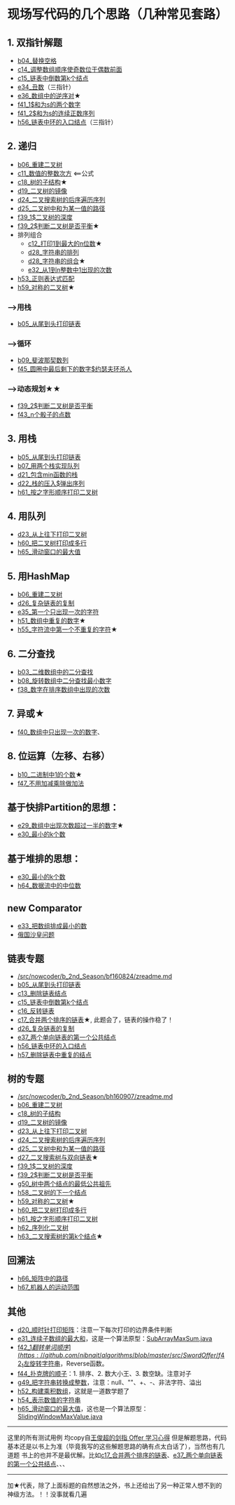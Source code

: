 # 现场写代码的几个思路（几种常见套路）

## 1. 双指针解题
 - [b04_替换空格](https://github.com/nibnait/algorithms/blob/master/src/SwordOffer/b04_%E6%9B%BF%E6%8D%A2%E7%A9%BA%E6%A0%BC.java)
 - [c14_调整数组顺序使奇数位于偶数前面](https://github.com/nibnait/algorithms/blob/master/src/SwordOffer/c14_%E8%B0%83%E6%95%B4%E6%95%B0%E7%BB%84%E9%A1%BA%E5%BA%8F%E4%BD%BF%E5%A5%87%E6%95%B0%E4%BD%8D%E4%BA%8E%E5%81%B6%E6%95%B0%E5%89%8D%E9%9D%A2.java)
 - [c15_链表中倒数第k个结点](https://github.com/nibnait/algorithms/blob/master/src/SwordOffer/c15_%E9%93%BE%E8%A1%A8%E4%B8%AD%E5%80%92%E6%95%B0%E7%AC%ACk%E4%B8%AA%E7%BB%93%E7%82%B9.java)
 - [e34_丑数](https://github.com/nibnait/algorithms/blob/master/src/SwordOffer/e34_%E4%B8%91%E6%95%B0.java)（三指针）
 - [e36_数组中的逆序对](https://github.com/nibnait/algorithms/blob/master/src/SwordOffer/e36_%E6%95%B0%E7%BB%84%E4%B8%AD%E7%9A%84%E9%80%86%E5%BA%8F%E5%AF%B9.java)★
 - [f41_1$和为s的两个数字](https://github.com/nibnait/algorithms/blob/master/src/SwordOffer/f41_1%24%E5%92%8C%E4%B8%BAs%E7%9A%84%E4%B8%A4%E4%B8%AA%E6%95%B0%E5%AD%97.java)
 - [f41_2$和为s的连续正数序列](https://github.com/nibnait/algorithms/blob/master/src/SwordOffer/f41_2%24%E5%92%8C%E4%B8%BAs%E7%9A%84%E8%BF%9E%E7%BB%AD%E6%AD%A3%E6%95%B0%E5%BA%8F%E5%88%97.java)
 - [h56_链表中环的入口结点](https://github.com/nibnait/algorithms/blob/master/src/SwordOffer/h56_%E9%93%BE%E8%A1%A8%E4%B8%AD%E7%8E%AF%E7%9A%84%E5%85%A5%E5%8F%A3%E7%BB%93%E7%82%B9.java)（三指针）
 
## 2. 递归
 - [b06_重建二叉树](https://github.com/nibnait/algorithms/blob/master/src/SwordOffer/b06_%E9%87%8D%E5%BB%BA%E4%BA%8C%E5%8F%89%E6%A0%91.java)
 - [c11_数值的整数次方](https://github.com/nibnait/algorithms/blob/master/src/SwordOffer/c11_%E6%95%B0%E5%80%BC%E7%9A%84%E6%95%B4%E6%95%B0%E6%AC%A1%E6%96%B9.java) <==公式
 - [c18_树的子结构](https://github.com/nibnait/algorithms/blob/master/src/SwordOffer/c18_%E6%A0%91%E7%9A%84%E5%AD%90%E7%BB%93%E6%9E%84.java)★
 - [d19_二叉树的镜像](https://github.com/nibnait/algorithms/blob/master/src/SwordOffer/d19_%E4%BA%8C%E5%8F%89%E6%A0%91%E7%9A%84%E9%95%9C%E5%83%8F.java)
 - [d24_二叉搜索树的后序遍历序列](https://github.com/nibnait/algorithms/blob/master/src/SwordOffer/d24_%E4%BA%8C%E5%8F%89%E6%90%9C%E7%B4%A2%E6%A0%91%E7%9A%84%E5%90%8E%E5%BA%8F%E9%81%8D%E5%8E%86%E5%BA%8F%E5%88%97.java)
 - [d25_二叉树中和为某一值的路径](https://github.com/nibnait/algorithms/blob/master/src/SwordOffer/d25_%E4%BA%8C%E5%8F%89%E6%A0%91%E4%B8%AD%E5%92%8C%E4%B8%BA%E6%9F%90%E4%B8%80%E5%80%BC%E7%9A%84%E8%B7%AF%E5%BE%84.java)
 - [f39_1$二叉树的深度](https://github.com/nibnait/algorithms/blob/master/src/SwordOffer/f39_1%24%E4%BA%8C%E5%8F%89%E6%A0%91%E7%9A%84%E6%B7%B1%E5%BA%A6.java)
 - [f39_2$判断二叉树是否平衡](https://github.com/nibnait/algorithms/blob/master/src/SwordOffer/f39_2%24%E5%88%A4%E6%96%AD%E4%BA%8C%E5%8F%89%E6%A0%91%E6%98%AF%E5%90%A6%E5%B9%B3%E8%A1%A1.java)★
 - 排列组合
    - [c12_打印1到最大的n位数](https://github.com/nibnait/algorithms/blob/master/src/SwordOffer/c12_%E6%89%93%E5%8D%B01%E5%88%B0%E6%9C%80%E5%A4%A7%E7%9A%84n%E4%BD%8D%E6%95%B0.java)★
    - [d28_字符串的排列](https://github.com/nibnait/algorithms/blob/master/src/SwordOffer/d28_%E5%AD%97%E7%AC%A6%E4%B8%B2%E7%9A%84%E6%8E%92%E5%88%97.java)
    - [d28_字符串的组合](https://github.com/nibnait/algorithms/blob/master/src/SwordOffer/d28_%E5%AD%97%E7%AC%A6%E4%B8%B2%E7%9A%84%E7%BB%84%E5%90%88.java)★
    - [e32_从1到n整数中1出现的次数](https://github.com/nibnait/algorithms/blob/master/src/SwordOffer/e32_%E4%BB%8E1%E5%88%B0n%E6%95%B4%E6%95%B0%E4%B8%AD1%E5%87%BA%E7%8E%B0%E7%9A%84%E6%AC%A1%E6%95%B0.java)
 - [h53_正则表达式匹配](https://github.com/nibnait/algorithms/blob/master/src/SwordOffer/h53_%E6%AD%A3%E5%88%99%E8%A1%A8%E8%BE%BE%E5%BC%8F%E5%8C%B9%E9%85%8D.java)
 - [h59_对称的二叉树](https://github.com/nibnait/algorithms/blob/master/src/SwordOffer/h59_%E5%AF%B9%E7%A7%B0%E7%9A%84%E4%BA%8C%E5%8F%89%E6%A0%91.java)★
 

### -->用栈
 - [b05_从尾到头打印链表](https://github.com/nibnait/algorithms/blob/master/src/SwordOffer/b05_%E4%BB%8E%E5%B0%BE%E5%88%B0%E5%A4%B4%E6%89%93%E5%8D%B0%E9%93%BE%E8%A1%A8.java)
 
### -->循环
 - [b09_斐波那契数列](https://github.com/nibnait/algorithms/blob/master/src/SwordOffer/b09_%E6%96%90%E6%B3%A2%E9%82%A3%E5%A5%91%E6%95%B0%E5%88%97.java) 
 - [f45_圆圈中最后剩下的数字$约瑟夫环杀人](https://github.com/nibnait/algorithms/blob/master/src/SwordOffer/f45_%E5%9C%86%E5%9C%88%E4%B8%AD%E6%9C%80%E5%90%8E%E5%89%A9%E4%B8%8B%E7%9A%84%E6%95%B0%E5%AD%97%24%E7%BA%A6%E7%91%9F%E5%A4%AB%E7%8E%AF%E6%9D%80%E4%BA%BA.java)

### -->动态规划★★
 - [f39_2$判断二叉树是否平衡](https://github.com/nibnait/algorithms/blob/master/src/SwordOffer/f39_2%24%E5%88%A4%E6%96%AD%E4%BA%8C%E5%8F%89%E6%A0%91%E6%98%AF%E5%90%A6%E5%B9%B3%E8%A1%A1.java)
 - [f43_n个骰子的点数](https://github.com/nibnait/algorithms/blob/master/src/SwordOffer/f43_n%E4%B8%AA%E9%AA%B0%E5%AD%90%E7%9A%84%E7%82%B9%E6%95%B0.java)

## 3. 用栈
 - [b05_从尾到头打印链表](https://github.com/nibnait/algorithms/blob/master/src/SwordOffer/b05_%E4%BB%8E%E5%B0%BE%E5%88%B0%E5%A4%B4%E6%89%93%E5%8D%B0%E9%93%BE%E8%A1%A8.java)
 - [b07_用两个栈实现队列](https://github.com/nibnait/algorithms/blob/master/src/SwordOffer/b07_%E7%94%A8%E4%B8%A4%E4%B8%AA%E6%A0%88%E5%AE%9E%E7%8E%B0%E9%98%9F%E5%88%97.java)
 - [d21_包含min函数的栈](https://github.com/nibnait/algorithms/blob/master/src/SwordOffer/d21_%E5%8C%85%E5%90%ABmin%E5%87%BD%E6%95%B0%E7%9A%84%E6%A0%88.java)
 - [d22_栈的压入$弹出序列](https://github.com/nibnait/algorithms/blob/master/src/SwordOffer/d22_%E6%A0%88%E7%9A%84%E5%8E%8B%E5%85%A5%24%E5%BC%B9%E5%87%BA%E5%BA%8F%E5%88%97.java)
 - [h61_按之字形顺序打印二叉树](https://github.com/nibnait/algorithms/blob/master/src/SwordOffer/h61_%E6%8C%89%E4%B9%8B%E5%AD%97%E5%BD%A2%E9%A1%BA%E5%BA%8F%E6%89%93%E5%8D%B0%E4%BA%8C%E5%8F%89%E6%A0%91.java)
 
## 4. 用队列
 - [d23_从上往下打印二叉树](https://github.com/nibnait/algorithms/blob/master/src/SwordOffer/d23_%E4%BB%8E%E4%B8%8A%E5%BE%80%E4%B8%8B%E6%89%93%E5%8D%B0%E4%BA%8C%E5%8F%89%E6%A0%91.java)
 - [h60_把二叉树打印成多行](https://github.com/nibnait/algorithms/blob/master/src/SwordOffer/h60_%E6%8A%8A%E4%BA%8C%E5%8F%89%E6%A0%91%E6%89%93%E5%8D%B0%E6%88%90%E5%A4%9A%E8%A1%8C.java)
 - [h65_滑动窗口的最大值]()

## 5. 用HashMap
 - [b06_重建二叉树](https://github.com/nibnait/algorithms/blob/master/src/SwordOffer/b06_%E9%87%8D%E5%BB%BA%E4%BA%8C%E5%8F%89%E6%A0%91.java)
 - [d26_复杂链表的复制](https://github.com/nibnait/algorithms/blob/master/src/SwordOffer/d26_%E5%A4%8D%E6%9D%82%E9%93%BE%E8%A1%A8%E7%9A%84%E5%A4%8D%E5%88%B6.java)
 - [e35_第一个只出现一次的字符](https://github.com/nibnait/algorithms/blob/master/src/SwordOffer/e35_%E7%AC%AC%E4%B8%80%E4%B8%AA%E5%8F%AA%E5%87%BA%E7%8E%B0%E4%B8%80%E6%AC%A1%E7%9A%84%E5%AD%97%E7%AC%A6.java)
 - [h51_数组中重复的数字](https://github.com/nibnait/algorithms/blob/master/src/SwordOffer/h51_%E6%95%B0%E7%BB%84%E4%B8%AD%E9%87%8D%E5%A4%8D%E7%9A%84%E6%95%B0%E5%AD%97.java)★
 - [h55_字符流中第一个不重复的字符](https://github.com/nibnait/algorithms/blob/master/src/SwordOffer/h55_%E5%AD%97%E7%AC%A6%E6%B5%81%E4%B8%AD%E7%AC%AC%E4%B8%80%E4%B8%AA%E4%B8%8D%E9%87%8D%E5%A4%8D%E7%9A%84%E5%AD%97%E7%AC%A6.java)★

## 6. 二分查找
 - [b03_二维数组中的二分查找](https://github.com/nibnait/algorithms/blob/master/src/SwordOffer/b03_%E4%BA%8C%E7%BB%B4%E6%95%B0%E7%BB%84%E4%B8%AD%E7%9A%84%E4%BA%8C%E5%88%86%E6%9F%A5%E6%89%BE.java)
 - [b08_旋转数组中二分查找最小数字](https://github.com/nibnait/algorithms/blob/master/src/SwordOffer/b08_%E6%97%8B%E8%BD%AC%E6%95%B0%E7%BB%84%E4%B8%AD%E4%BA%8C%E5%88%86%E6%9F%A5%E6%89%BE%E6%9C%80%E5%B0%8F%E6%95%B0%E5%AD%97.java)
 - [f38_数字在排序数组中出现的次数](https://github.com/nibnait/algorithms/blob/master/src/SwordOffer/f38_%E6%95%B0%E5%AD%97%E5%9C%A8%E6%8E%92%E5%BA%8F%E6%95%B0%E7%BB%84%E4%B8%AD%E5%87%BA%E7%8E%B0%E7%9A%84%E6%AC%A1%E6%95%B0.java)


## 7. 异或★
 - [f40_数组中只出现一次的数字](https://github.com/nibnait/algorithms/blob/master/src/SwordOffer/f40_%E6%95%B0%E7%BB%84%E4%B8%AD%E5%8F%AA%E5%87%BA%E7%8E%B0%E4%B8%80%E6%AC%A1%E7%9A%84%E6%95%B0%E5%AD%97.java)、

## 8. 位运算（左移、右移）
 - [b10_二进制中1的个数](https://github.com/nibnait/algorithms/blob/master/src/SwordOffer/b10_%E4%BA%8C%E8%BF%9B%E5%88%B6%E4%B8%AD1%E7%9A%84%E4%B8%AA%E6%95%B0.java)★
 - [f47_不用加减乘除做加法](https://github.com/nibnait/algorithms/blob/master/src/SwordOffer/f47_%E4%B8%8D%E7%94%A8%E5%8A%A0%E5%87%8F%E4%B9%98%E9%99%A4%E5%81%9A%E5%8A%A0%E6%B3%95.java)
 
## 基于快排Partition的思想：
 - [e29_数组中出现次数超过一半的数字](https://github.com/nibnait/algorithms/blob/master/src/SwordOffer/e29_%E6%95%B0%E7%BB%84%E4%B8%AD%E5%87%BA%E7%8E%B0%E6%AC%A1%E6%95%B0%E8%B6%85%E8%BF%87%E4%B8%80%E5%8D%8A%E7%9A%84%E6%95%B0%E5%AD%97.java)★
 - [e30_最小的k个数](https://github.com/nibnait/algorithms/blob/master/src/SwordOffer/e30_%E6%9C%80%E5%B0%8F%E7%9A%84k%E4%B8%AA%E6%95%B0.java)
  
## 基于堆排的思想：
 - [e30_最小的k个数](https://github.com/nibnait/algorithms/blob/master/src/SwordOffer/e30_%E6%9C%80%E5%B0%8F%E7%9A%84k%E4%B8%AA%E6%95%B0.java)
 - [h64_数据流中的中位数]()
 
## new Comparator 
 - [e33_把数组排成最小的数]()
 - [俄国沙皇问题](https://github.com/nibnait/algorithms/blob/master/src/nowcoder/b_2nd_Season/ba160720/RussianDollEnvelopes.java)
 
## 链表专题
 - [/src/nowcoder/b_2nd_Season/bf160824/zreadme.md](https://github.com/nibnait/algorithms/blob/master/src/nowcoder/b_2nd_Season/bf160824/zreader.md)
 - [b05_从尾到头打印链表](https://github.com/nibnait/algorithms/blob/master/src/SwordOffer/b05_%E4%BB%8E%E5%B0%BE%E5%88%B0%E5%A4%B4%E6%89%93%E5%8D%B0%E9%93%BE%E8%A1%A8.java)
 - [c13_删除链表结点](https://github.com/nibnait/algorithms/blob/master/src/SwordOffer/c13_%E5%88%A0%E9%99%A4%E9%93%BE%E8%A1%A8%E7%BB%93%E7%82%B9.java)
 - [c15_链表中倒数第k个结点](https://github.com/nibnait/algorithms/blob/master/src/SwordOffer/c15_%E9%93%BE%E8%A1%A8%E4%B8%AD%E5%80%92%E6%95%B0%E7%AC%ACk%E4%B8%AA%E7%BB%93%E7%82%B9.java)
 - [c16_反转链表](https://github.com/nibnait/algorithms/blob/master/src/SwordOffer/c16_%E5%8F%8D%E8%BD%AC%E9%93%BE%E8%A1%A8.java)
 - [c17_合并两个排序的链表](https://github.com/nibnait/algorithms/blob/master/src/SwordOffer/c17_%E5%90%88%E5%B9%B6%E4%B8%A4%E4%B8%AA%E6%8E%92%E5%BA%8F%E7%9A%84%E9%93%BE%E8%A1%A8.java)★, 此题会了，链表的操作稳了！
 - [d26_复杂链表的复制](https://github.com/nibnait/algorithms/blob/master/src/SwordOffer/d26_%E5%A4%8D%E6%9D%82%E9%93%BE%E8%A1%A8%E7%9A%84%E5%A4%8D%E5%88%B6.java)
 - [e37_两个单向链表的第一个公共结点](https://github.com/nibnait/algorithms/blob/master/src/SwordOffer/e37_%E4%B8%A4%E4%B8%AA%E5%8D%95%E5%90%91%E9%93%BE%E8%A1%A8%E7%9A%84%E7%AC%AC%E4%B8%80%E4%B8%AA%E5%85%AC%E5%85%B1%E7%BB%93%E7%82%B9.java)
 - [h56_链表中环的入口结点](https://github.com/nibnait/algorithms/blob/master/src/SwordOffer/h56_%E9%93%BE%E8%A1%A8%E4%B8%AD%E7%8E%AF%E7%9A%84%E5%85%A5%E5%8F%A3%E7%BB%93%E7%82%B9.java)
 - [h57_删除链表中重复的结点](https://github.com/nibnait/algorithms/blob/master/src/SwordOffer/h57_%E5%88%A0%E9%99%A4%E9%93%BE%E8%A1%A8%E4%B8%AD%E9%87%8D%E5%A4%8D%E7%9A%84%E7%BB%93%E7%82%B9.java)
 

## 树的专题
 - [/src/nowcoder/b_2nd_Season/bh160907/zreadme.md](https://github.com/nibnait/algorithms/blob/master/src/nowcoder/b_2nd_Season/bh160907/zreadme.md)
 - [b06_重建二叉树](https://github.com/nibnait/algorithms/blob/master/src/SwordOffer/b06_%E9%87%8D%E5%BB%BA%E4%BA%8C%E5%8F%89%E6%A0%91.java)
 - [c18_树的子结构](https://github.com/nibnait/algorithms/blob/master/src/SwordOffer/c18_%E6%A0%91%E7%9A%84%E5%AD%90%E7%BB%93%E6%9E%84.java)
 - [d19_二叉树的镜像](https://github.com/nibnait/algorithms/blob/master/src/SwordOffer/d19_%E4%BA%8C%E5%8F%89%E6%A0%91%E7%9A%84%E9%95%9C%E5%83%8F.java)
 - [d23_从上往下打印二叉树](https://github.com/nibnait/algorithms/blob/master/src/SwordOffer/d23_%E4%BB%8E%E4%B8%8A%E5%BE%80%E4%B8%8B%E6%89%93%E5%8D%B0%E4%BA%8C%E5%8F%89%E6%A0%91.java)
 - [d24_二叉搜索树的后序遍历序列](https://github.com/nibnait/algorithms/blob/master/src/SwordOffer/d24_%E4%BA%8C%E5%8F%89%E6%90%9C%E7%B4%A2%E6%A0%91%E7%9A%84%E5%90%8E%E5%BA%8F%E9%81%8D%E5%8E%86%E5%BA%8F%E5%88%97.java)
 - [d25_二叉树中和为某一值的路径](https://github.com/nibnait/algorithms/blob/master/src/SwordOffer/d25_%E4%BA%8C%E5%8F%89%E6%A0%91%E4%B8%AD%E5%92%8C%E4%B8%BA%E6%9F%90%E4%B8%80%E5%80%BC%E7%9A%84%E8%B7%AF%E5%BE%84.java)
 - [d27_二叉搜索树与双向链表](https://github.com/nibnait/algorithms/blob/master/src/SwordOffer/d27_%E4%BA%8C%E5%8F%89%E6%90%9C%E7%B4%A2%E6%A0%91%E4%B8%8E%E5%8F%8C%E5%90%91%E9%93%BE%E8%A1%A8.java)★
 - [f39_1$二叉树的深度](https://github.com/nibnait/algorithms/blob/master/src/SwordOffer/f39_1%24%E4%BA%8C%E5%8F%89%E6%A0%91%E7%9A%84%E6%B7%B1%E5%BA%A6.java)
 - [f39_2$判断二叉树是否平衡](https://github.com/nibnait/algorithms/blob/master/src/SwordOffer/f39_2%24%E5%88%A4%E6%96%AD%E4%BA%8C%E5%8F%89%E6%A0%91%E6%98%AF%E5%90%A6%E5%B9%B3%E8%A1%A1.java)
 - [g50_树中两个结点的最低公共祖先](https://github.com/nibnait/algorithms/blob/master/src/SwordOffer/g50_%E6%A0%91%E4%B8%AD%E4%B8%A4%E4%B8%AA%E7%BB%93%E7%82%B9%E7%9A%84%E6%9C%80%E4%BD%8E%E5%85%AC%E5%85%B1%E7%A5%96%E5%85%88.java)
 - [h58_二叉树的下一个结点](https://github.com/nibnait/algorithms/blob/master/src/SwordOffer/h58_%E4%BA%8C%E5%8F%89%E6%A0%91%E7%9A%84%E4%B8%8B%E4%B8%80%E4%B8%AA%E7%BB%93%E7%82%B9.java)
 - [h59_对称的二叉树](https://github.com/nibnait/algorithms/blob/master/src/SwordOffer/h59_%E5%AF%B9%E7%A7%B0%E7%9A%84%E4%BA%8C%E5%8F%89%E6%A0%91.java)★
 - [h60_把二叉树打印成多行](https://github.com/nibnait/algorithms/blob/master/src/SwordOffer/h60_%E6%8A%8A%E4%BA%8C%E5%8F%89%E6%A0%91%E6%89%93%E5%8D%B0%E6%88%90%E5%A4%9A%E8%A1%8C.java)
 - [h61_按之字形顺序打印二叉树](https://github.com/nibnait/algorithms/blob/master/src/SwordOffer/h61_%E6%8C%89%E4%B9%8B%E5%AD%97%E5%BD%A2%E9%A1%BA%E5%BA%8F%E6%89%93%E5%8D%B0%E4%BA%8C%E5%8F%89%E6%A0%91.java)
 - [h62_序列化二叉树](https://github.com/nibnait/algorithms/blob/master/src/SwordOffer/h62_%E5%BA%8F%E5%88%97%E5%8C%96%E4%BA%8C%E5%8F%89%E6%A0%91.java)
 - [h63_二叉搜索树的第k个结点](https://github.com/nibnait/algorithms/blob/master/src/SwordOffer/h63_%E4%BA%8C%E5%8F%89%E6%90%9C%E7%B4%A2%E6%A0%91%E7%9A%84%E7%AC%ACk%E4%B8%AA%E7%BB%93%E7%82%B9.java)★
 
## 回溯法
 - [h66_矩阵中的路径]()
 - [h67_机器人的运动范围]()

## 其他
 - [d20_顺时针打印矩阵](https://github.com/nibnait/algorithms/blob/master/src/SwordOffer/d20_%E9%A1%BA%E6%97%B6%E9%92%88%E6%89%93%E5%8D%B0%E7%9F%A9%E9%98%B5.java)：注意一下每次打印的边界条件判断
 - [e31_连续子数组的最大和](https://github.com/nibnait/algorithms/blob/master/src/SwordOffer/e31_%E8%BF%9E%E7%BB%AD%E5%AD%90%E6%95%B0%E7%BB%84%E7%9A%84%E6%9C%80%E5%A4%A7%E5%92%8C.java)，这是一个算法原型：[SubArrayMaxSum.java](https://github.com/nibnait/algorithms/blob/master/src/nowcoder/AlgorithmPrototype/SubArrayMaxSum.java)
 - [f42_1$翻转单词顺序](https://github.com/nibnait/algorithms/blob/master/src/SwordOffer/f42_1%24%E7%BF%BB%E8%BD%AC%E5%8D%95%E8%AF%8D%E9%A1%BA%E5%BA%8F.java)、[f42_2$左旋转字符串](https://github.com/nibnait/algorithms/blob/master/src/SwordOffer/f42_2%24%E5%B7%A6%E6%97%8B%E8%BD%AC%E5%AD%97%E7%AC%A6%E4%B8%B2.java)，Reverse函数。
 - [f44_扑克牌的顺子](https://github.com/nibnait/algorithms/blob/master/src/SwordOffer/f44_%E6%89%91%E5%85%8B%E7%89%8C%E7%9A%84%E9%A1%BA%E5%AD%90.java)：1. 排序、2. 数大小王、3. 数空缺。注意对子
 - [g49_把字符串转换成整数](https://github.com/nibnait/algorithms/blob/master/src/SwordOffer/g49_%E6%8A%8A%E5%AD%97%E7%AC%A6%E4%B8%B2%E8%BD%AC%E6%8D%A2%E6%88%90%E6%95%B4%E6%95%B0.java)，注意：null、""、+、-、非法字符、溢出
 - [h52_构建乘积数组](https://github.com/nibnait/algorithms/blob/master/src/SwordOffer/h52_%E6%9E%84%E5%BB%BA%E4%B9%98%E7%A7%AF%E6%95%B0%E7%BB%84.java)，这就是一道数学题了
 - [h54_表示数值的字符串](https://github.com/nibnait/algorithms/blob/master/src/SwordOffer/h54_%E8%A1%A8%E7%A4%BA%E6%95%B0%E5%80%BC%E7%9A%84%E5%AD%97%E7%AC%A6%E4%B8%B2.java)
 - [h65_滑动窗口的最大值]()，这也是一个算法原型：[SlidingWindowMaxValue.java](https://github.com/nibnait/algorithms/blob/master/src/nowcoder/AlgorithmPrototype/SlidingWindowMaxValue.java)
 
 
 ---
 
 这里的所有测试用例 均copy自[王俊超的剑指 Offer 学习心得](http://blog.csdn.net/DERRANTCM/article/category/3151215)
 但是解题思路，代码基本还是以书上为准（毕竟我写的这些解题思路的确有点太白话了），当然也有几道题 书上的也并不是最优解。比如[c17_合并两个排序的链表](https://github.com/nibnait/algorithms/blob/master/src/SwordOffer/c17_%E5%90%88%E5%B9%B6%E4%B8%A4%E4%B8%AA%E6%8E%92%E5%BA%8F%E7%9A%84%E9%93%BE%E8%A1%A8.java)、[e37_两个单向链表的第一个公共结点](https://github.com/nibnait/algorithms/blob/master/src/SwordOffer/e37_%E4%B8%A4%E4%B8%AA%E5%8D%95%E5%90%91%E9%93%BE%E8%A1%A8%E7%9A%84%E7%AC%AC%E4%B8%80%E4%B8%AA%E5%85%AC%E5%85%B1%E7%BB%93%E7%82%B9.java)、、、
 
---
 
 加★代表，除了上面标题的自然想法之外，书上还给出了另一种正常人想不到的神级方法。！！没事就看几遍
